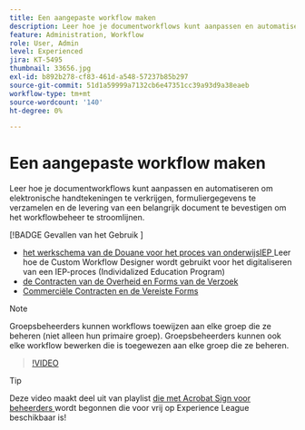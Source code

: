 ```yaml
---
title: Een aangepaste workflow maken
description: Leer hoe je documentworkflows kunt aanpassen en automatiseren om snel elektronische handtekeningen te verkrijgen en formuliergegevens te verzamelen
feature: Administration, Workflow
role: User, Admin
level: Experienced
jira: KT-5495
thumbnail: 33656.jpg
exl-id: b892b278-cf83-461d-a548-57237b85b297
source-git-commit: 51d1a59999a7132cb6e47351cc39a93d9a38eaeb
workflow-type: tm+mt
source-wordcount: '140'
ht-degree: 0%

---
```


# Een aangepaste workflow maken

Leer hoe je documentworkflows kunt aanpassen en automatiseren om elektronische handtekeningen te verkrijgen, formuliergegevens te verzamelen en de levering van een belangrijk document te bevestigen om het workflowbeheer te stroomlijnen.

[!BADGE  Gevallen van het Gebruik ]

* [ het werkschema van de Douane voor het proces van onderwijsIEP ](https://experienceleague.adobe.com/docs/document-cloud-learn/sign-learning-hub/expand/recipes/edu/usecase-edu-iep.html?lang=en)
Leer hoe de Custom Workflow Designer wordt gebruikt voor het digitaliseren van een IEP-proces (Individalized Education Program)
* [ de Contracten van de Overheid en Forms van de Verzoek ](https://experienceleague.adobe.com/docs/document-cloud-learn/sign-learning-hub/expand/recipes/gov/usecasegovcontracts.html?lang=en)
* [ Commerciële Contracten en de Vereiste Forms ](https://experienceleague.adobe.com/docs/document-cloud-learn/sign-learning-hub/expand/recipes/com/usecasecomcontracts.html?lang=en)

>[!NOTE]
>
Groepsbeheerders kunnen workflows toewijzen aan elke groep die ze beheren (niet alleen hun primaire groep). Groepsbeheerders kunnen ook elke workflow bewerken die is toegewezen aan elke groep die ze beheren.

>[!VIDEO](https://video.tv.adobe.com/v/33656?quality=12&learn=on&hidetitle=true)

>[!TIP]
>
Deze video maakt deel uit van playlist [ die met Acrobat Sign voor beheerders ](https://experienceleague.adobe.com/en/playlists/acrobat-sign-get-started-administrators) wordt begonnen die voor vrij op Experience League beschikbaar is!
